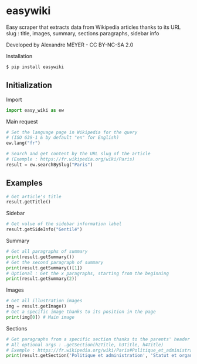 # easywiki

Easy scraper that extracts data from Wikipedia articles thanks to its URL slug : title, images, summary, sections paragraphs, sidebar info

Developed by Alexandre MEYER - CC BY-NC-SA 2.0

Installation

```python
$ pip install easywiki
```

## Initialization

Import
```python
import easy_wiki as ew
```

Main request
```python
# Set the language page in Wikipedia for the query
# (ISO 639-1 & by default "en" for English)
ew.lang("fr")
```

```python
# Search and get content by the URL slug of the article
# (Exemple : https://fr.wikipedia.org/wiki/Paris)
result = ew.searchBySlug("Paris")
```
## Examples

```python
# Get article's title
result.getTitle()
```
Sidebar
```python
# Get value of the sidebar information label
result.getSideInfo("Gentilé")
```

Summary
```python
# Get all paragraphs of summary
print(result.getSummary())
# Get the second paragraph of summary
print(result.getSummary()[1])
# Optional : Get the x paragraphs, starting from the beginning
print(result.getSummary(2))
```
Images
```python
# Get all illustration images
img = result.getImage()
# Get a specific image thanks to its position in the page
print(img[0]) # Main image
```

Sections
```python
# Get paragraphs from a specific section thanks to the parents' header title
# All optional args : .getSection(h2Title, h3Title, h4Title)
# Exemple : https://fr.wikipedia.org/wiki/Paris#Politique_et_administration
print(result.getSection('Politique et administration', 'Statut et organisation administrative', 'Historique')[0])
```